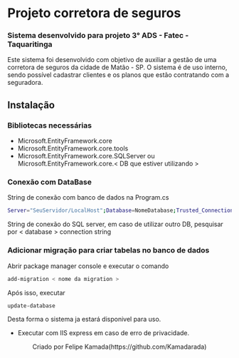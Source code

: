# Projeto corretora de seguros

### Sistema desenvolvido para projeto 3° ADS - Fatec - Taquaritinga

Este sistema foi desenvolvido com objetivo de auxiliar a gestão de uma corretora de seguros da cidade de Matão - SP. 
O sistema é de uso interno, sendo possível cadastrar clientes e os planos que estão contratando com a seguradora.
## Instalação

### Bibliotecas necessárias
* Microsoft.EntityFramework.core
* Microsoft.EntityFramework.core.tools
* Microsoft.EntityFramework.core.SQLServer ou Microsoft.EntityFramework.core.< DB que estiver utilizando >

### Conexão com DataBase

String de conexão com banco de dados na Program.cs
```bash
Server="SeuServidor/LocalHost";Database=NomeDatabase;Trusted_Connection=True
```
String de conexão do SQL server, em caso de utilizar outro DB, pesquisar por < database > connection string

### Adicionar migração para criar tabelas no banco de dados

Abrir package manager console e executar o comando
```bash
add-migration < nome da migration > 
```
Após isso, executar
```bash
update-database
```

Desta forma o sistema ja estará disponivel para uso. 

 * Executar com IIS express em caso de erro de privacidade.

<p align="center">
  Criado por Felipe Kamada(https://github.com/Kamadarada)
</p>


